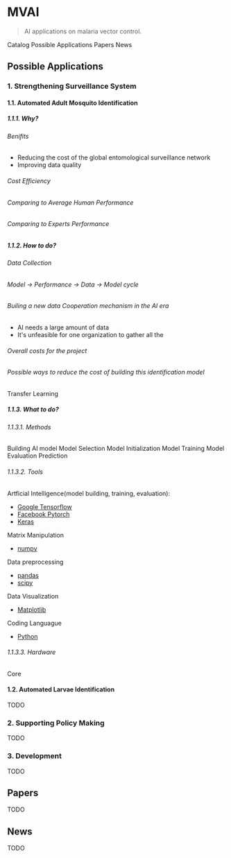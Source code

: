 # MVAI
> AI applications on malaria vector control.

Catalog
Possible Applications
Papers
News

## Possible Applications
### 1. Strengthening Surveillance System
#### 1.1. Automated Adult Mosquito Identification
##### 1.1.1. Why?
###### Benifits
- Reducing the cost of the global entomological surveillance network
- Improving data quality

###### Cost Efficiency
###### Comparing to Average Human Performance
###### Comparing to Experts Performance
##### 1.1.2. How to do?
###### Data Collection
###### Model -> Performance -> Data -> Model cycle
###### Builing a new data Cooperation mechanism in the AI era
- AI needs a large amount of data
- It's unfeasible for one organization to gather all the 

###### Overall costs for the project

###### Possible ways to reduce the cost of building this identification model
Transfer Learning

##### 1.1.3. What to do?
###### 1.1.3.1. Methods
Building AI model
Model Selection
Model Initialization
Model Training
Model Evaluation
Prediction
###### 1.1.3.2. Tools
Artficial Intelligence(model building, training, evaluation):
- [Google Tensorflow](https://tensorflow.org)
- [Facebook Pytorch](https://pytorch.org)
- [Keras](https://keras.io)

Matrix Manipulation
- [numpy](http://www.numpy.org)

Data preprocessing
- [pandas](https://pandas.pydata.org/)
- [scipy](https://www.scipy.org/)

Data Visualization
- [Matplotlib](https://matplotlib.org)

Coding Languague
- [Python](http://python.org)

###### 1.1.3.3. Hardware
Core 
#### 1.2. Automated Larvae Identification
TODO
### 2. Supporting Policy Making 
TODO
### 3. Development
TODO
## Papers
TODO
## News
TODO

